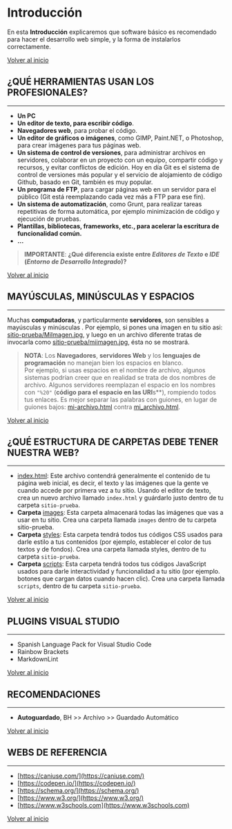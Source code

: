 # Introducción

En esta **Introducción** explicaremos que software básico es recomendado para hacer el desarrollo web simple, y la forma de instalarlos correctamente.

[Volver al inicio](#-Introducción)

## ¿QUÉ HERRAMIENTAS USAN LOS PROFESIONALES?

---------------------------------------------------------------------------

* **Un PC**
* **Un editor de texto, para escribir código**.
* **Navegadores web**, para probar el código. 
* **Un editor de gráficos o imágenes**, como GIMP, Paint.NET, o Photoshop, para crear imágenes para tus páginas web.
* **Un sistema de control de versiones**, para administrar archivos en servidores, colaborar en un proyecto con un equipo, compartir código y recursos, y evitar conflictos de edición. Hoy en día Git es el sistema de control de versiones más popular y el servicio de alojamiento de código Github, basado en Git, también es muy popular.
* **Un programa de FTP**, para cargar páginas web en un servidor para el público (Git está reemplazando cada vez más a FTP para ese fin). 
* **Un sistema de automatización**, como Grunt, para realizar tareas repetitivas de forma automática, por ejemplo minimización de código y ejecución de pruebas.
* **Plantillas, bibliotecas, frameworks, etc., para acelerar la escritura de funcionalidad común.**
* **...**

> **IMPORTANTE**: **¿Qué diferencia existe entre *Editores de Texto* e *IDE* (*Entorno de Desarrollo Integrado*)?**

[Volver al inicio](#-Introducción)

## MAYÚSCULAS, MINÚSCULAS Y ESPACIOS

---------------------------------------------------------------------------

Muchas **computadoras**, y particularmente **servidores**, son sensibles a mayúsculas y minúsculas . Por ejemplo, si pones una imagen en tu sitio asi: [sitio-prueba/MiImagen.jpg](./sitio-prueba/MiImagen.jpg), y luego en un archivo diferente tratas de invocarla como [sitio-prueba/miimagen.jpg](./sitio-prueba/miimagen.jpg), ésta no se mostrará.

> **NOTA**: Los **Navegadores**, **servidores Web** y los **lenguajes de programación** no manejan bien los espacios en blanco. <br> Por ejemplo, si usas espacios en el nombre de archivo, algunos sistemas podrían creer que en realidad se trata de dos nombres de archivo. Algunos servidores reemplazan el espacio en los nombres con `"%20"` (**código para el espacio en las URI**s**), rompiendo todos tus enlaces. Es mejor separar las palabras con guiones, en lugar de guiones bajos: [mi-archivo.html](./mi-archivo.html) contra [mi_archivo.html](./mi_archivo.html).

[Volver al inicio](#-Introducción)

## ¿QUÉ ESTRUCTURA DE CARPETAS DEBE TENER NUESTRA WEB?

---------------------------------------------------------------------------

* [index.html](./index.html): Este archivo contendrá generalmente el contenido de tu página web inicial, es decir, el texto y las imágenes que la gente ve cuando accede por primera vez a tu sitio. Usando el editor de texto, crea un nuevo archivo llamado `index.html` y guárdarlo justo dentro de tu carpeta `sitio-prueba`.
* **Carpeta** [images](./images): Esta carpeta almacenará todas las imágenes que vas a usar en tu sitio. Crea una carpeta llamada `images` dentro de tu carpeta sitio-prueba.
* **Carpeta** [styles](./styles): Esta carpeta tendrá todos tus códigos CSS usados para darle estilo a tus contenidos (por ejemplo, establecer el color de tus textos y de fondos). Crea una carpeta llamada styles, dentro de tu carpeta `sitio-prueba`.
* **Carpeta** [scripts](./scripts): Esta carpeta tendrá todos tus códigos JavaScript usados para darle interactividad y funcionalidad a tu sitio (por ejemplo. botones que cargan datos cuando hacen clic). Crea una carpeta llamada `scripts`, dentro de tu carpeta `sitio-prueba`.

[Volver al inicio](#-Introducción)

## PLUGINS VISUAL STUDIO

---------------------------------------------------------------------------

* Spanish Language Pack for Visual Studio Code
* Rainbow Brackets
* MarkdownLint

[Volver al inicio](#-Introducción)

## RECOMENDACIONES

---------------------------------------------------------------------------

* **Autoguardado**, BH >> Archivo >> Guardado Automático

[Volver al inicio](#-Introducción)

## WEBS DE REFERENCIA

---------------------------------------------------------------------------

* [https://caniuse.com/](https://caniuse.com/)
* [https://codepen.io/](https://codepen.io/)
* [https://schema.org/](https://schema.org/)
* [https://www.w3.org/](https://www.w3.org/)
* [https://www.w3schools.com](https://www.w3schools.com)

[Volver al inicio](#-Introducción)